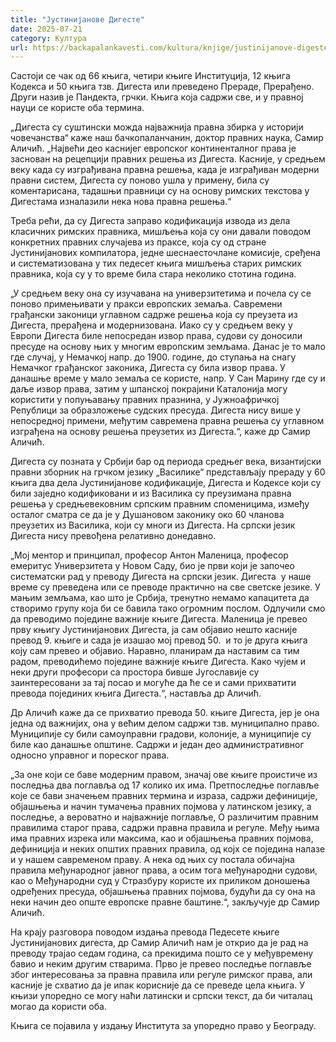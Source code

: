 ```yaml
---
title: "Јустинијанове Дигесте"
date: 2025-07-21
category: Култура
url: https://backapalankavesti.com/kultura/knjige/justinijanove-digeste/
---
```


Састоји се чак од 66 књига, четири књиге Институција, 12 књига Кодекса и 50 књига тзв. Дигеста или преведено Прераде, Прерађено. Други назив је Пандекта, грчки. Књига која садржи све, и у правној науци се користе оба термина.

„Дигеста су суштински можда најважнија правна збирка у историји човечанства“ каже наш бачкопаланчанин, доктор правних наука, Самир Аличић. „Највећи део каснијег европског континенталног права је заснован на рецепцији правних решења из Дигеста. Касније, у средњем веку када су изграђивана правна решења, када је изграђиван модерни правни систем, Дигеста су поново ушла у примену, била су коментарисана, тадашњи правници су на основу римских текстова у Дигестама изналазили нека нова правна решења.“

Треба рећи, да су Дигеста заправо кодификација извода из дела класичних римских правника, мишљења која су они давали поводом конкретних правних случајева из праксе, која су од стране Јустинијанових компилатора, једне шеснаесточлане комисије, сређена и систематизована у тих педесет књига мишљења старих римских правника, која су у то време била стара неколико стотина година.

„У средњем веку она су изучавана на универзитетима и почела су се поново примењивати у пракси европских земаља. Савремени грађански законици углавном садрже решења која су преузета из Дигеста, прерађена и модернизована. Иако су у средњем веку у Европи Дигеста биле непосредан извор права, судови су доносили пресуде на основу њих у многим европским земљама. Данас је то мало где случај, у Немачкој напр. до 1900. године, до ступања на снагу Немачког грађанског законика, Дигеста су била извор права. У данашње време у мало земаља се користе, напр. У Сан Марину где су и даље извор права, затим у шпанској покрајини Каталонија могу користити у попуњавању правних празнина, у Јужноафричкој Републици за образложење судских пресуда. Дигеста нису више у непосредној примени, међутим савремена правна решења су углавном изграђена на основу решења преузетих из Дигеста.“, каже др Самир Аличић.

Дигеста су позната у Србији бар од периода средњег века, византијски правни зборник на грчком језику „Василике“ представљају прераду у 60 књига два дела Јустинијанове кодификације, Дигеста и Кодексе који су били заједно кодификовани и из Василика су преузимана правна решења у средњевековним српским правним споменицима, између осталог сматра се да је у Душановом законику око 60 чланова преузетих из Василика, који су многи из Дигеста. На српски језик Дигеста нису превођена релативно донедавно.

„Мој ментор и принципал, професор Антон Маленица, професор емеритус Универзитета у Новом Саду, био је први који је започео систематски рад у преводу Дигеста на српски језик. Дигеста  у наше време су преведена или се преводе практично на све светске језике. У мањим земљама, као што је Србија, тренутно немамо капацитета да створимо групу која би се бавила тако огромним послом. Одлучили смо да преводимо поједине важније књиге Дигеста. Маленица је превео прву књигу Јустинијанових Дигеста, ја сам објавио нешто касније превод 9. књиге и сада је изашао мој превод 50.  и то је друга књига коју сам превео и објавио. Наравно, планирам да наставим са тим радом, преводићемо поједине важније књиге Дигеста. Како чујем и неки други професори са простора бивше Југославије су заинтересовани за тај посао и могуће да ће се и сами прихватити превода појединих књига Дигеста.“, наставља др Аличић.

Др Аличић каже да се прихватио превода 50. књиге Дигеста, јер је она једна од важнијих, она у већим делом садржи тзв. муниципално право. Муниципије су били самоуправни градови, колоније, а муниципије су биле као данашње општине. Садржи и један део административног односно управног и пореског права.

„За оне који се баве модерним правом, значај ове књиге проистиче из последња два поглавља од 17 колико их има. Претпоследње поглавље које се бави значењем правних термина и израза, садржи дефиниције, објашњења и начин тумачења правних појмова у латинском језику, а последње, а вероватно и најважније поглавље, О различитим правним правилима старог права, садржи правна правила и регуле. Међу њима има правних изрека или максима, као и објашњења правних појмова, дефиниција и неких општих правних правила, од којх се поједина налазе и у нашем савременом праву. А нека од њих су постала обичајна правила међународног јавног права, а осим тога међународни судови, као о Међународни суд у Стразбуру користе их приликом доношења одређених пресуда, објашњења правних појмова, будући да су она на неки начин део опште европске правне баштине.“, закључује др Самир Аличић.

На крају разговора поводом издања превода Педесете књиге Јустинијанових дигеста, др Самир Аличић нам је открио да је рад на преводу трајао седам година, са прекидима пошто се у међувремену бавио и неким другим стварима. Прво је превео последње поглавље због интересовања за правна правила или регуле римског права, али касније је схватио да је ипак корисније да се преведе цела књига. У књизи упоредно се могу наћи латински и српски текст, да би читалац могао да користи оба.

Књига се појавила у издању Института за упоредно право у Београду.
